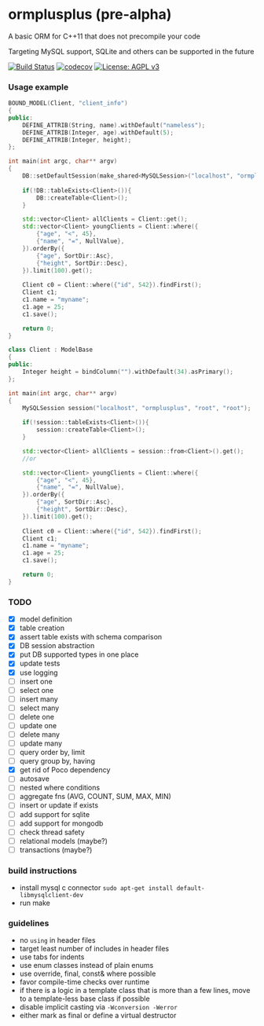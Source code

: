 # ormplusplus (pre-alpha)
A basic ORM for C++11 that does not precompile your code

Targeting MySQL support, SQLite and others can be supported in the future

[![Build Status](https://travis-ci.org/demon36/ormplusplus.svg?branch=master)](https://travis-ci.org/demon36/ormplusplus)
[![codecov](https://codecov.io/gh/demon36/ormplusplus/branch/master/graph/badge.svg)](https://codecov.io/gh/demon36/ormplusplus)
[![License: AGPL v3](https://img.shields.io/badge/License-AGPL%20v3-blue.svg)](https://www.gnu.org/licenses/agpl-3.0)

### Usage example
```cpp
BOUND_MODEL(Client, "client_info")
{
public:
	DEFINE_ATTRIB(String, name).withDefault("nameless");
	DEFINE_ATTRIB(Integer, age).withDefault(5);
	DEFINE_ATTRIB(Integer, height);
};

int main(int argc, char** argv)
{
	DB::setDefaultSession(make_shared<MySQLSession>("localhost", "ormplusplus", "root", "root"));
	
	if(!DB::tableExists<Client>()){
		DB::createTable<Client>();
	}

	std::vector<Client> allClients = Client::get();
	std::vector<Client> youngClients = Client::where({
		{"age", "<", 45},
		{"name", "=", NullValue},
	}).orderBy({
		{"age", SortDir::Asc},
		{"height", SortDir::Desc},
	}).limit(100).get();
	
	Client c0 = Client::where({"id", 542}).findFirst();
	Client c1;
	c1.name = "myname";
	c1.age = 25;
	c1.save();

	return 0;
}
```

```cpp
class Client : ModelBase
{
public:
	Integer height = bindColumn("").withDefault(34).asPrimary();
};

int main(int argc, char** argv)
{
	MySQLSession session("localhost", "ormplusplus", "root", "root");
	
	if(!session::tableExists<Client>()){
		session::createTable<Client>();
	}

	std::vector<Client> allClients = session::from<Client>().get();
	//or

	std::vector<Client> youngClients = Client::where({
		{"age", "<", 45},
		{"name", "=", NullValue},
	}).orderBy({
		{"age", SortDir::Asc},
		{"height", SortDir::Desc},
	}).limit(100).get();
	
	Client c0 = Client::where({"id", 542}).findFirst();
	Client c1;
	c1.name = "myname";
	c1.age = 25;
	c1.save();

	return 0;
}
```

### TODO
- [x] model definition
- [x] table creation
- [x] assert table exists with schema comparison
- [x] DB session abstraction
- [x] put DB supported types in one place
- [x] update tests
- [x] use logging
- [ ] insert one
- [ ] select one
- [ ] insert many
- [ ] select many
- [ ] delete one
- [ ] update one
- [ ] delete many
- [ ] update many
- [ ] query order by, limit
- [ ] query group by, having
- [x] get rid of Poco dependency
- [ ] autosave
- [ ] nested where conditions
- [ ] aggregate fns (AVG, COUNT, SUM, MAX, MIN)
- [ ] insert or update if exists
- [ ] add support for sqlite
- [ ] add support for mongodb
- [ ] check thread safety
- [ ] relational models (maybe?)
- [ ] transactions (maybe?)

### build instructions
- install mysql c connector
``
sudo apt-get install default-libmysqlclient-dev
``
- run make

### guidelines
- no `using` in header files
- target least number of includes in header files
- use tabs for indents
- use enum classes instead of plain enums
- use override, final, const& where possible
- favor compile-time checks over runtime
- if there is a logic in a template class that is more than a few lines, move to a template-less base class if possible
- disable implicit casting via `-Wconversion -Werror`
- either mark as final or define a virtual destructor